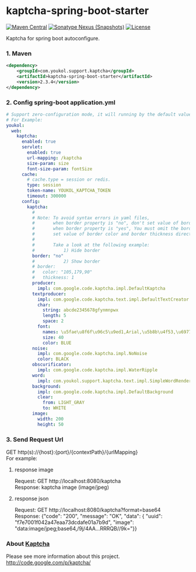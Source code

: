# kaptcha-spring-boot-starter

[![Maven Central](https://maven-badges.herokuapp.com/maven-central/com.youkol.support.kaptcha/kaptcha-spring-boot-starter/badge.svg)](https://maven-badges.herokuapp.com/maven-central/com.youkol.support.kaptcha/kaptcha-spring-boot-starter)
[![Sonatype Nexus (Snapshots)](https://img.shields.io/nexus/s/com.youkol.support.kaptcha/kaptcha-spring-boot-starter?server=https%3A%2F%2Foss.sonatype.org)](https://oss.sonatype.org/content/repositories/snapshots/com/youkol/support/kaptcha/kaptcha-spring-boot-starter/)
[![License](https://img.shields.io/badge/license-apache-brightgreen)](http://www.apache.org/licenses/LICENSE-2.0.html)

Kaptcha for spring boot autoconfigure.

### 1. Maven
```xml
<dependency>
    <groupId>com.youkol.support.kaptcha</groupId>
    <artifactId>kaptcha-spring-boot-starter</artifactId>
    <version>2.3.4</version>
</dependency>
```

### 2. Config spring-boot application.yml 
```yaml
# Support zero-configuration mode, it will running by the default value.
# For Example:
youkol:
  web:
    kaptcha:
      enabled: true
      servlet:
        enabled: true
        url-mapping: /kaptcha
        size-param: size
        font-size-param: fontSize
      cache:
        # cache.type = session or redis.
        type: session
        token-name: YOUKOL_KAPTCHA_TOKEN
        timeout: 300000
      config:
        kaptcha:
          #
          # Note: To avoid syntax errors in yaml files,
          #       when border property is "no", don't set value of border color and border thickness.
          #       when border property is "yes", You must omit the border property setting and
          #       set value of border color and border thickness directly.
          #
          #       Take a look at the following example:
          #           1) Hide border
          border: "no"
          #           2) Show border
          # border:
          #   color: "105,179,90"
          #   thickness: 1
          producer:
            impl: com.google.code.kaptcha.impl.DefaultKaptcha
          textproducer:
            impl: com.google.code.kaptcha.text.impl.DefaultTextCreator
            char:
              string: abcde2345678gfynmnpwx
              length: 5
              space: 2
            font:
              names: \u5fae\u8f6f\u96c5\u9ed1,Arial,\u5b8b\u4f53,\u6977\u4f53
              size: 40
              color: BLUE
          noise:
            impl: com.google.code.kaptcha.impl.NoNoise
            color: BLACK
          obscurificator:
            impl: com.google.code.kaptcha.impl.WaterRipple
          word:
            impl: com.youkol.support.kaptcha.text.impl.SimpleWordRenderer
          background:
            impl: com.google.code.kaptcha.impl.DefaultBackground
            clear:
              from: LIGHT_GRAY
              to: WHITE
          image:
            width: 200
            height: 50
```

### 3. Send Request Url
GET http(s)://{host}:{port}/{contextPath}/{urlMapping}   
For example:   
1. response image    

    Request: GET http://localhost:8080/kaptcha   
    Response: kaptcha image (image/jpeg)


2. response json    

    Request: GET http://localhost:8080/kaptcha?format=base64    
    Response: {"code": "200", "message": "OK", "data": { "uuid": "f7e7001f042a47eaa73dcdafe01a7b9d", "image": "data:image/jpeg;base64,/9j/4AA...RRRQB//9k="}}    


### About [Kaptcha](https://github.com/youkol/kaptcha)   

Please see more information about this project.  
http://code.google.com/p/kaptcha/  
